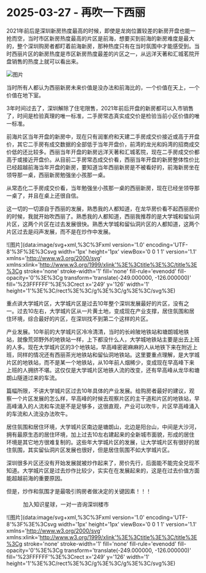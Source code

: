 # 2025-03-27 - 再吹一下西丽

2021年前后是深圳新房热度最高的时候，即使是龙岗位置较差的新房开盘也能一抢而空，当时市区新房热度最高的片区是前海，想要买到前海的新房难度是最大的，整个深圳购房者都盯着前海新房，那种热度只有在当时氛围中才能感受到。当时西丽片区的新房热度是市区新房热度最差的片区之一，从远洋天著和汇城茗院开盘销售的热度上就可以看出来。

![图片](https://mmbiz.qpic.cn/mmbiz_jpg/ooPmibbMdwK0wmXaPn1iaianJQwlfjhNU50qxjJ0ZdDoNATFmjWAqI6ursNWibjVzjBzzvjUbcUbe1h7LJibRjmTibbQ/640?wx_fmt=jpeg&tp=webp&wxfrom=5&wx_lazy=1)

当时所有人都认为西丽新房未来价值是没办法和前海比的，一个价值在天上，一个价值在地下室。

3年时间过去了，深圳解除了住宅限售，2021年前后开盘的新房都可以入市销售了，时间是检验真理的唯一标准，二手房常态真实成交价是检验当前小区价值的唯一标准。

前海片区当年开盘的新房中，现在只有润峯府和天建二手房成交价接近或高于开盘价，其它二手房有成交数据的全部低于当年开盘价，前湾的龙光和妈湾的招商成交价低的还比较多。西丽当年开盘的新房远洋天著和汇城茗院，现在二手房成交价都高于或接近开盘价。从目前二手房常态成交价看，西丽当年开盘的新房整体性价比已经超越前海当年开盘的新房，要知道当年西丽新房是不被看好的，前海新房坐在领导那一桌，西丽新房勉强坐小孩那一桌。

从常态化二手房成交价看，当年勉强坐小孩那一桌的西丽新房，现在已经坐领导那一桌了，并且在桌上还很自信。

这一切的一切源自于西丽的发展，熟悉我的人都知道，在龙华房价看不起西丽房价的时候，我就开始吹西丽了。熟悉我的人都知道，西丽我推荐的是大学城和留仙洞片区，这两个片区在过去发展很快。熟悉大学城和留仙洞片区的人都知道，这两个片区过去是闷声发展，而不是在炒作中发展。

![图片](data:image/svg+xml,%3C%3Fxml version='1.0' encoding='UTF-8'%3F%3E%3Csvg width='1px' height='1px' viewBox='0 0 1 1' version='1.1' xmlns='http://www.w3.org/2000/svg' xmlns:xlink='http://www.w3.org/1999/xlink'%3E%3Ctitle%3E%3C/title%3E%3Cg stroke='none' stroke-width='1' fill='none' fill-rule='evenodd' fill-opacity='0'%3E%3Cg transform='translate(-249.000000, -126.000000)' fill='%23FFFFFF'%3E%3Crect x='249' y='126' width='1' height='1'%3E%3C/rect%3E%3C/g%3E%3C/g%3E%3C/svg%3E)

重点讲大学城片区，大学城片区是过去10年整个深圳发展最好的片区，没有之一。过去10左右，大学城片区从一片黄土地，变成现在产业支撑，居住氛围和居住环境，综合最好的片区，在深圳找不到第二个这样的片区。

产业发展。10年前的大学城片区冷冷清清，当时的长岭陂地铁站和塘朗城地铁站，就像荒郊野外的地铁站一样，上下都没什么人，大学城地铁站主要是出去上班的人多。现在大学城片区的3个地铁站，早高峰密密麻麻的人从地铁下来在附近上班，同样的情况还有西丽茶光地铁站和留仙洞地铁站。这里要重点理解，是大学城片区的地铁站，而不是某一个地铁站，从10年前人烟稀少，变成现在早高峰下来上班的人拥挤不堪。这仅仅是大学城片区地铁人流的改变，还有早高峰从龙华和塘朗山隧道过来的车流。

篇幅所限，不讲大学城片区过去10年具体的产业发展。给购房者最好的建议，观察一个片区发展的怎么样，早高峰的时候去观察片区的主干道和片区的地铁站，早高峰涌入的人流和车流是不是足够多，这很直观，产业可以吹牛，片区早高峰涌入的车流和人流没办法吹牛。

居住氛围和居住环境，大学城片区南边是塘朗山，北边是阳台山，中间是大沙河，拥有最原生态的居住环境，加上过去10左右建起来的全新城市面貌，形成的居住环境是其它地方很难复制的。这些年大学城片区的发展，让大学城片区有很好的居住氛围，其实留仙洞片区发展也很好，但是居住氛围不如大学城片区。

深圳很多片区还没有开始发展就被炒作起来了，房价先行，后面能不能完全兑现不知道。大学城片区是过去炒作比较少，实实在在发展起来的，这是在过去价值方面能超越前海的重要原因。

但是，炒作和氛围才是最吸引购房者做决定的关键因素！！！

           加入知识星球，一对一咨询深圳楼市

![图片](data:image/svg+xml,%3C%3Fxml version='1.0' encoding='UTF-8'%3F%3E%3Csvg width='1px' height='1px' viewBox='0 0 1 1' version='1.1' xmlns='http://www.w3.org/2000/svg' xmlns:xlink='http://www.w3.org/1999/xlink'%3E%3Ctitle%3E%3C/title%3E%3Cg stroke='none' stroke-width='1' fill='none' fill-rule='evenodd' fill-opacity='0'%3E%3Cg transform='translate(-249.000000, -126.000000)' fill='%23FFFFFF'%3E%3Crect x='249' y='126' width='1' height='1'%3E%3C/rect%3E%3C/g%3E%3C/g%3E%3C/svg%3E)
